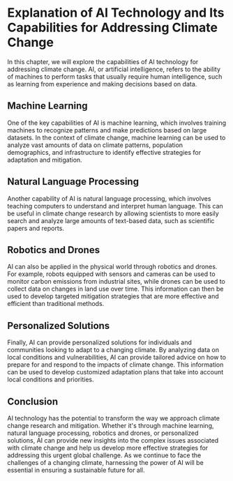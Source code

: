 # Explanation of AI Technology and Its Capabilities for Addressing Climate Change

In this chapter, we will explore the capabilities of AI technology for addressing climate change. AI, or artificial intelligence, refers to the ability of machines to perform tasks that usually require human intelligence, such as learning from experience and making decisions based on data.

Machine Learning
----------------

One of the key capabilities of AI is machine learning, which involves training machines to recognize patterns and make predictions based on large datasets. In the context of climate change, machine learning can be used to analyze vast amounts of data on climate patterns, population demographics, and infrastructure to identify effective strategies for adaptation and mitigation.

Natural Language Processing
---------------------------

Another capability of AI is natural language processing, which involves teaching computers to understand and interpret human language. This can be useful in climate change research by allowing scientists to more easily search and analyze large amounts of text-based data, such as scientific papers and reports.

Robotics and Drones
-------------------

AI can also be applied in the physical world through robotics and drones. For example, robots equipped with sensors and cameras can be used to monitor carbon emissions from industrial sites, while drones can be used to collect data on changes in land use over time. This information can then be used to develop targeted mitigation strategies that are more effective and efficient than traditional methods.

Personalized Solutions
----------------------

Finally, AI can provide personalized solutions for individuals and communities looking to adapt to a changing climate. By analyzing data on local conditions and vulnerabilities, AI can provide tailored advice on how to prepare for and respond to the impacts of climate change. This information can be used to develop customized adaptation plans that take into account local conditions and priorities.

Conclusion
----------

AI technology has the potential to transform the way we approach climate change research and mitigation. Whether it's through machine learning, natural language processing, robotics and drones, or personalized solutions, AI can provide new insights into the complex issues associated with climate change and help us develop more effective strategies for addressing this urgent global challenge. As we continue to face the challenges of a changing climate, harnessing the power of AI will be essential in ensuring a sustainable future for all.
